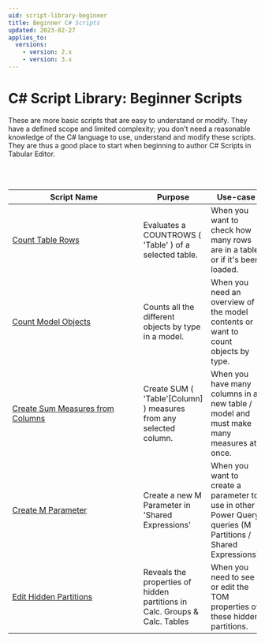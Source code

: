 ```yaml
---
uid: script-library-beginner
title: Beginner C# Scripts
updated: 2023-02-27
applies_to:
  versions:
    - version: 2.x
    - version: 3.x
---
```


# C# Script Library: Beginner Scripts

These are more basic scripts that are easy to understand or modify. They have a defined scope and limited complexity; you don't need a reasonable knowledge of the C# language to use, understand and modify these scripts. They are thus a good place to start when beginning to author C# Scripts in Tabular Editor.

<br>
<br>

| <div style="width:250px">Script Name</div> | Purpose | Use-case |
| --- | --- | --- |
| [Count Table Rows](Beginner/script-count-rows.md) | Evaluates a COUNTROWS ( 'Table' ) of a selected table. | When you want to check how many rows are in a table, or if it's been loaded. |
| [Count Model Objects](Beginner/script-count-things.md) | Counts all the different objects by type in a model. | When you need an overview of the model contents or want to count objects by type. | 
| [Create Sum Measures from Columns](Beginner/create-sum-measures-from-columns.md) | Create SUM ( 'Table'[Column] ) measures from any selected column. | When you have many columns in a new table / model and must make many measures at once. |
| [Create M Parameter](Beginner/script-create-m-parameter.md) | Create a new M Parameter in 'Shared Expressions' | When you want to create a parameter to use in other Power Query queries (M Partitions / Shared Expressions). |
| [Edit Hidden Partitions](Beginner/script-edit-hidden-partitions.md) | Reveals the properties of hidden partitions in Calc. Groups & Calc. Tables | When you need to see or edit the TOM properties of these hidden partitions. | 